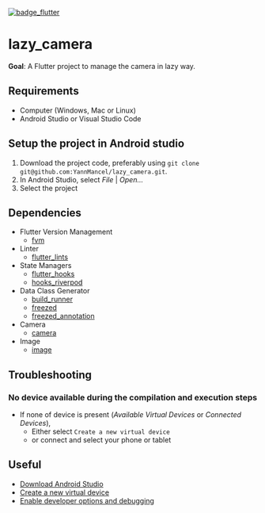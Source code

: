 [![badge_flutter]][link_flutter_release]

# lazy_camera
**Goal**: A Flutter project to manage the camera in lazy way.

## Requirements
* Computer (Windows, Mac or Linux)
* Android Studio or Visual Studio Code

## Setup the project in Android studio
1. Download the project code, preferably using `git clone git@github.com:YannMancel/lazy_camera.git`.
2. In Android Studio, select *File* | *Open...*
3. Select the project

## Dependencies
* Flutter Version Management
    * [fvm][dependencies_fvm]
* Linter
    * [flutter_lints][dependencies_flutter_lints]
* State Managers
  * [flutter_hooks][dependencies_flutter_hooks]
  * [hooks_riverpod][dependencies_hooks_riverpod]
* Data Class Generator
  * [build_runner][dependencies_build_runner]
  * [freezed][dependencies_freezed]
  * [freezed_annotation][dependencies_freezed_annotation]
* Camera
  * [camera][dependencies_camera]
* Image
  * [image][dependencies_image]

## Troubleshooting

### No device available during the compilation and execution steps
* If none of device is present (*Available Virtual Devices* or *Connected Devices*),
    * Either select `Create a new virtual device`
    * or connect and select your phone or tablet

## Useful
* [Download Android Studio][useful_android_studio]
* [Create a new virtual device][useful_virtual_device]
* [Enable developer options and debugging][useful_developer_options]

[badge_flutter]: https://img.shields.io/badge/flutter-v3.10.1-blue?logo=flutter
[link_flutter_release]: https://docs.flutter.dev/development/tools/sdk/releases
[dependencies_fvm]: https://fvm.app/
[dependencies_flutter_lints]: https://pub.dev/packages/flutter_lints
[dependencies_flutter_hooks]: https://pub.dev/packages/flutter_hooks
[dependencies_hooks_riverpod]: https://pub.dev/packages/hooks_riverpod
[dependencies_build_runner]: https://pub.dev/packages/build_runner
[dependencies_freezed]: https://pub.dev/packages/freezed
[dependencies_freezed_annotation]: https://pub.dev/packages/freezed_annotation
[dependencies_camera]: https://pub.dev/packages/camera
[dependencies_image]: https://pub.dev/packages/image
[useful_android_studio]: https://developer.android.com/studio
[useful_virtual_device]: https://developer.android.com/studio/run/managing-avds.html
[useful_developer_options]: https://developer.android.com/studio/debug/dev-options.html#enable
